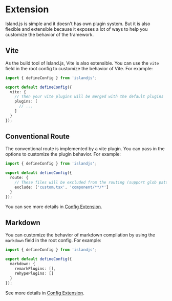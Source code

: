 # Extension

Island.js is simple and it doesn't has own plugin system. But it is also flexible and extensible because it exposes a lot of ways to help you customize the behavior of the framework.

## Vite

As the build tool of Island.js, Vite is also extensible. You can use the `vite` field in the root config to customize the behavior of Vite. For example:

```ts
import { defineConfig } from 'islandjs';

export default defineConfig({
  vite: {
    // Then your vite plugins will be merged with the default plugins
    plugins: [
      // ...
    ]
  }
});
```

## Conventional Route

The conventional route is implemented by a vite plugin. You can pass in the options to customize the plugin behavior. For example:

```ts
import { defineConfig } from 'islandjs';

export default defineConfig({
  route: {
    // These files will be excluded from the routing (support glob pattern)
    exclude: ['custom.tsx', 'component/**/*']
  }
});
```

You can see more details in [Config Extension](/api/config-extension#route).

## Markdown

You can customize the behavior of markdown compilation by using the `markdown` field in the root config. For example:

```ts
import { defineConfig } from 'islandjs';

export default defineConfig({
  markdown: {
    remarkPlugins: [],
    rehypePlugins: []
  }
});
```

See more details in [Config Extension](/api/config-extension#markdown).
